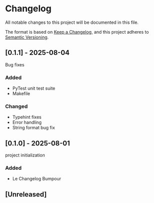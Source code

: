 # Changelog

All notable changes to this project will be documented in this file.

The format is based on [Keep a Changelog](https://keepachangelog.com/en/1.1.0/),
and this project adheres to [Semantic Versioning](https://semver.org/spec/v2.0.0.html).

## [0.1.1] - 2025-08-04

Bug fixes

### Added

- PyTest unit test suite
- Makefile

### Changed

- Typehint fixes
- Error handling
- String format bug fix


## [0.1.0] - 2025-08-01

project initialization

### Added

- Le Changelog Bumpour


## [Unreleased]